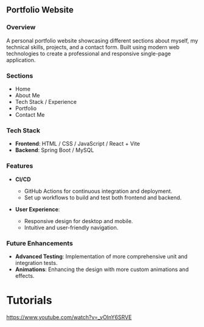 ## Portfolio Website

### Overview

A personal portfolio website showcasing different sections about myself, my technical skills, projects, and a contact form. Built using modern web technologies to create a professional and responsive single-page application.

### Sections

* Home
* About Me
* Tech Stack / Experience
* Portfolio
* Contact Me

### Tech Stack

* **Frontend**: HTML / CSS / JavaScript / React + Vite
* **Backend**: Spring Boot / MySQL


### Features

* **CI/CD**

  - GitHub Actions for continuous integration and deployment.
  - Set up workflows to build and test both frontend and backend.

* **User Experience**:
  - Responsive design for desktop and mobile.
  - Intuitive and user-friendly navigation.

### Future Enhancements

- **Advanced Testing**: Implementation of more comprehensive unit and integration tests.
- **Animations**: Enhancing the design with more custom animations and effects.

# Tutorials

https://www.youtube.com/watch?v=_vOInY6SRVE